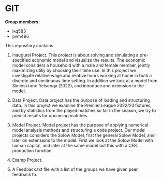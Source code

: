 # GIT

**Group members:**
- lkq583
- pvm496

This repository contains  
1. Inaugural Project. 
This project is about solving and simulating a pre-specified economic model and visualize the results. The economic model considers a household with a male and female member, jointly maximizing utiliy by choosing their time use. In this project we investigate relative wage and relative hours working at home in both a discrete and continuous time setting. In addition we look at a model from Siminski and Yetsenga (2022), and introduce and extension to the model.

2. Data Project. 
Data project has the purpose of loading and structuring data. In this project we examine the Premier League 2022/23 fixtures, and by statistics from the played matches so far in the season, we try to predict results for upcoming matches.

3. Model Project. 
Model project has the purpose of applying numerical model analysis methods and structuring a code project. Our model projects considers the Solow Model, first the general Solow Model, and later on extensions to the model. First we look at the Solow Model with human capital, and later at the same model but this with a CES production function. 

4. Examp Project. 

5. A Feedback.txt file with a list of the groups we have given peer feedback to.

